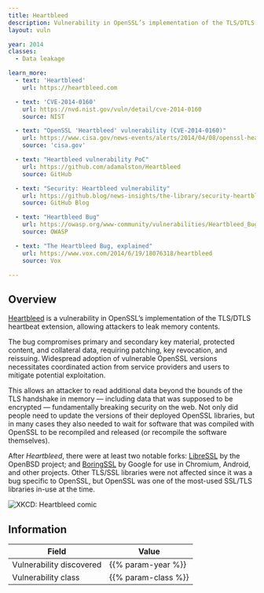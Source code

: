 ```yaml
---
title: Heartbleed
description: Vulnerability in OpenSSL’s implementation of the TLS/DTLS heartbeat extension
layout: vuln

year: 2014
classes:
  - Data leakage

learn_more:
  - text: 'Heartbleed'
    url: https://heartbleed.com

  - text: 'CVE-2014-0160'
    url: https://nvd.nist.gov/vuln/detail/cve-2014-0160
    source: NIST

  - text: "OpenSSL 'Heartbleed' vulnerability (CVE-2014-0160)"
    url: https://www.cisa.gov/news-events/alerts/2014/04/08/openssl-heartbleed-vulnerability-cve-2014-0160
    source: 'cisa.gov'

  - text: "Heartbleed vulnerability PoC"
    url: https://github.com/adamalston/Heartbleed
    source: GitHub

  - text: "Security: Heartbleed vulnerability"
    url: https://github.blog/news-insights/the-library/security-heartbleed-vulnerability/
    source: GitHub Blog

  - text: "Heartbleed Bug"
    url: https://owasp.org/www-community/vulnerabilities/Heartbleed_Bug
    source: OWASP

  - text: "The Heartbleed Bug, explained"
    url: https://www.vox.com/2014/6/19/18076318/heartbleed
    source: Vox

---
```


## Overview

[Heartbleed] is a vulnerability in OpenSSL’s implementation of the TLS/DTLS heartbeat extension, allowing attackers to leak memory contents.

The bug compromises primary and secondary key material, protected content, and collateral data, requiring patching, key revocation, and reissuing. Widespread adoption of vulnerable OpenSSL versions necessitates coordinated action from service providers and users to mitigate potential exploitation.

This allows an attacker to read additional data beyond the bounds of the TLS handshake in memory — including data that was supposed to be encrypted — fundamentally breaking security on the web. Not only did people need to update the versions of their deployed OpenSSL libraries, but in many cases they also needed to wait for software that was compiled with OpenSSL to be recompiled and released (or recompile the software themselves).

After _Heartbleed_, there were at least two notable forks: [LibreSSL] by the OpenBSD project; and [BoringSSL] by Google for use in Chromium, Android, and other projects. Other TLS/SSL libraries were not affected since it was a bug specific to OpenSSL, but OpenSSL was one of the most-used SSL/TLS libraries in-use at the time.

![XKCD: Heartbleed comic](https://imgs.xkcd.com/comics/heartbleed.png)

## Information

| Field                    | Value               |
|--------------------------|---------------------|
| Vulnerability discovered | {{% param-year %}}  |
| Vulnerability class      | {{% param-class %}} |

[BoringSSL]: https://github.com/google/boringssl
[Heartbleed]: https://en.wikipedia.org/wiki/Heartbleed
[LibreSSL]: https://www.libressl.org
